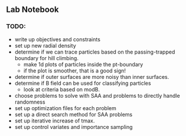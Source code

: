
## Lab Notebook

### TODO:
- write up objectives and constraints
- set up new radial density
- determine if we can trace particles based on the passing-trapped boundary for hill climbing. 
  - make 1d plots of particles inside the pt-boundary
  - if the plot is smoother, that is a good sign!
- determine if outer surfaces are more noisy than inner surfaces.
- determine if B field can be used for classifying particles
  - look at criteria based on modB.
- choose problems to solve with SAA and problems to directly handle randomness
- set up optimization files for each problem
- set up a direct search method for SAA problems
- set up iterative increase of tmax.
- set up control variates and importance sampling
